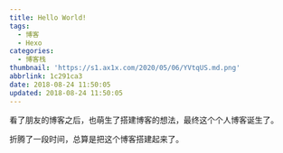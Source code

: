 ```yaml
---
title: Hello World!
tags:
  - 博客
  - Hexo
categories:
  - 博客栈
thumbnail: 'https://s1.ax1x.com/2020/05/06/YVtqUS.md.png'
abbrlink: 1c291ca3
date: 2018-08-24 11:50:05
updated: 2018-08-24 11:50:05
---
```


看了朋友的博客之后，也萌生了搭建博客的想法，最终这个个人博客诞生了。 

<!-- more -->

折腾了一段时间，总算是把这个博客搭建起来了。